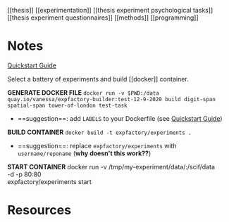 [[thesis]]
[[experimentation]]
[[thesis experiment psychological tasks]]
[[thesis experiment questionnaires]]
[[methods]]
[[programming]]

# Notes

[Quickstart Guide](https://expfactory.github.io/generate#quick-start)

Select a battery of experiments and build [[docker]] container.

**GENERATE DOCKER FILE**
`docker run -v $PWD:/data quay.io/vanessa/expfactory-builder:test-12-9-2020 build digit-span spatial-span tower-of-london test-task`
- ==suggestion==: add `LABELS` to your Dockerfile (see [Quickstart Guide](https://expfactory.github.io/generate#quick-start))

**BUILD CONTAINER**
`docker build -t expfactory/experiments .`
- ==suggestion==: replace `expfactory/experiments` with `username/reponame` (**why doesn't this work??**)

**START CONTAINER**
docker run -v /tmp/my-experiment/data/:/scif/data \
           -d -p 80:80 \
           expfactory/experiments start 

# Resources